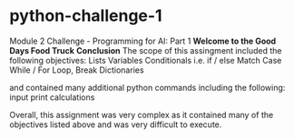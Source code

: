 # python-challenge-1
Module 2 Challenge - Programming for AI: Part 1
**Welcome to the Good Days Food Truck**
**Conclusion**
The scope of this assingment included the following objectives:
Lists 
Variables
Conditionals i.e. if / else
Match Case
While / For Loop, Break
Dictionaries

and contained many additional python commands including the following:
input
print
calculations

Overall, this assignment was very complex as it contained many of the objectives listed above and was very difficult to execute.


